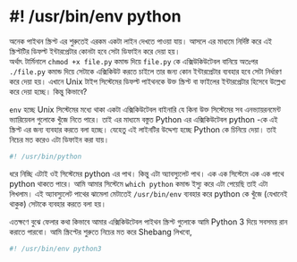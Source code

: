 # \#! /usr/bin/env python

অনেক পাইথন স্ক্রিপ্ট এর শুরুতেই এরকম একটা লাইন দেখতে পাওয়া যায়। আসলে এর মাধ্যমে নির্দিষ্ট করে এই স্ক্রিপ্টটির ডিফল্ট ইন্টারপ্রেটার কোনটা হবে সেটা ডিফাইন করে দেয়া হয়।  
অর্থাৎ টার্মিনালে `chmod +x file.py` কমান্ড দিয়ে `file.py` কে এক্সিউকিউটেবল বানিয়ে অতঃপর `./file.py` কমান্ড দিয়ে সেটাকে এক্সিকিউট করতে চাইলে তার জন্য কোন ইন্টারপ্রেটার ব্যবহার হবে সেটা নির্ধারণ করে দেয়া হয়। এখানে Unix টাইপ সিস্টেমের ডিফল্ট পাইথনকে উক্ত স্ক্রিপ্ট বা ফাইলের ইন্টারপ্রেটার হিসেবে উল্লেখ্য করে দেয়া হচ্ছে। কিন্তু কিভাবে?

`env` হচ্ছে Unix সিস্টেমের মধ্যে থাকা একটা এক্সিকিউটেবল বাইনারি যে কিনা উক্ত সিস্টেমের সব এনভ্যায়রনমেন্ট ভ্যারিয়েবল গুলোকে খুঁজে নিতে পারে। তাই এর মাধ্যমে বস্তুত Python এর এক্সিকিউটেবল python -কে এই স্ক্রিপ্ট এর জন্য ব্যবহার করতে বলা হচ্ছে। যেহেতু এই লাইনটির উদ্দেশ্য হচ্ছে Python কে চিনিয়ে দেয়া। তাই নিচের মত করেও এটা ডিফাইন করা যায়।

```python
#! /usr/bin/python
```

ধরে নিচ্ছি এটাই ওই সিস্টেমের python এর পাথ। কিন্তু এটা অ্যাবস্যুলেট পাথ। এক এক সিস্টেমে এক এক পাথে python থাকতে পারে। আমি আমার সিস্টেমে `which python` কমান্ড ইস্যু করে এটা পেয়েছি তাই এটা লিখলাম। এই অ্যাবস্যুলেট পাথের ঝামেলা মেটাতেই `/usr/bin/env` ব্যবহার করে python কে খুঁজে \(যেখানেই থাকুক\) সেটাকে ব্যবহার করতে বলা হয়।

এতক্ষণে বুঝে ফেলার কথা কিভাবে আমার এক্সিকিউটেবল পাইথন স্ক্রিপ্ট গুলোকে আমি Python 3 দিয়ে সবসময় রান করাতে পারবো। আমি স্ক্রিপ্টের শুরুতে নিচের মত করে Shebang লিখবো,

```python
#! /usr/bin/env python3
```

